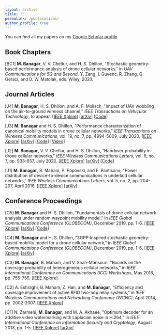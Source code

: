```yaml
---
layout: archive
title: ""
permalink: /publications/
author_profile: true
---
```


You can find all my papers on my [Google Scholar profile](https://scholar.google.com/citations?user=Hp0MiBcAAAAJ&hl=en&authuser=1).

Book Chapters
---------------------

[BC1] **M. Banagar**, V. V. Chetlur, and H. S. Dhillon, "Stochastic geometry-based performance analysis of drone cellular networks," in *UAV Communications for 5G and Beyond*, Y. Zeng, I. Guvenc, R. Zhang, G. Geraci, and D. W. Matolak, eds. Wiley, 2020.

Journal Articles
---------------------

[J4] **M. Banagar**, H. S. Dhillon, and A. F. Molisch, "Impact of UAV wobbling on the air-to-ground wireless channel," *IEEE Transactions on Vehicular Technology*, to appear. [[IEEE Xplore](https://ieeexplore.ieee.org/abstract/document/9206092)] [[arXiv](https://arxiv.org/abs/2004.02771)] [[Code](https://github.com/mbanagar/Wobbling-Drones)]

[J3] **M. Banagar** and H. S. Dhillon, "Performance characterization of canonical mobility models in drone cellular networks," *IEEE Transactions on Wireless Communications*, vol. 19, no. 7, pp. 4994-5009, July 2020. [[IEEE Xplore](https://ieeexplore.ieee.org/abstract/document/9078878)] [[arXiv](https://arxiv.org/abs/1908.05243)] [[Code](https://github.com/mbanagar/Mobility-Drones)] [[Video](https://www.youtube.com/watch?v=2IbM2JXnZus)]

[J2] **M. Banagar**, V. V. Chetlur, and H. S. Dhillon, "Handover probability in drone cellular networks," *IEEE Wireless Communications Letters*, vol. 9, no. 7, pp. 933-937, July 2020. [[IEEE Xplore](https://ieeexplore.ieee.org/abstract/document/9003219)] [[arXiv](https://arxiv.org/abs/2002.06493)] [[Code](https://github.com/mbanagar/Handover-Drones)]

[J1] **M. Banagar**, B. Maham, P. Popovski, and F. Pantisano, "Power distribution of device-to-device communications in underlaid cellular networks," *IEEE Wireless Communications Letters*, vol. 5, no. 2, pp. 204-207, April 2016. [[IEEE Xplore](https://ieeexplore.ieee.org/abstract/document/7383234)] [[arXiv](https://arxiv.org/abs/1511.04754)]

Conference Proceedings
---------------------

[C5] **M. Banagar** and H. S. Dhillon, "Fundamentals of drone cellular network analysis under random waypoint mobility model," in *IEEE Global Communications Conference (GLOBECOM)*, December 2019, pp. 1-6. [[IEEE Xplore](https://ieeexplore.ieee.org/abstract/document/9013341)] [[arXiv](https://arxiv.org/abs/1908.09064)] [[Code](https://github.com/mbanagar/SRWP-Drones)]

[C4] **M. Banagar** and H. S. Dhillon, "3GPP-inspired stochastic geometry-based mobility model for a drone cellular network," in *IEEE Global Communications Conference (GLOBECOM)*, December 2019, pp. 1-6. [[IEEE Xplore](https://ieeexplore.ieee.org/abstract/document/9013645)] [[arXiv](https://arxiv.org/abs/1905.00972)]

[C3] **M. Banagar**, B. Maham, and V. Shah-Mansouri, "Bounds on the coverage probability of heterogeneous cellular networks," in *IEEE International Conference on Communications (ICC) Workshops*, May 2016, pp. 755-759. [[IEEE Xplore](https://ieeexplore.ieee.org/abstract/document/7503878)]

[C2] A. Eshraghi, B. Maham, Z. Han, and **M. Banagar**, "Efficiency and coverage improvement of active RFID two-hop relay systems," in *IEEE Wireless Communications and Networking Conference (WCNC)*, April 2014, pp. 2002-2007. [[IEEE Xplore](http://ieeexplore.ieee.org/document/6952597)]

[C1] N. Zarmehi, **M. Banagar**, and M. A. Akhaee, "Optimum decoder for an additive video watermarking with Laplacian noise in H.264," in *IEEE International Conference on Information Security and Cryptology*, August 2013, pp. 1-5. [[IEEE Xplore](http://ieeexplore.ieee.org/document/6767352)] [[arXiv](https://arxiv.org/abs/1506.01501)]
